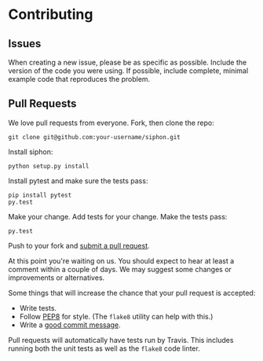 # Contributing

## Issues
When creating a new issue, please be as specific as possible. Include the version of the code you were using.
If possible, include complete, minimal example code that reproduces the problem.

## Pull Requests
We love pull requests from everyone. Fork, then clone the repo:

    git clone git@github.com:your-username/siphon.git

Install siphon:

    python setup.py install

Install pytest and make sure the tests pass:

    pip install pytest
    py.test

Make your change. Add tests for your change. Make the tests pass:

    py.test

Push to your fork and [submit a pull request][pr].

[pr]: https://github.com/Unidata/siphon/compare/

At this point you're waiting on us. You should expect to hear at least a comment within a couple of days.
We may suggest some changes or improvements or alternatives.

Some things that will increase the chance that your pull request is accepted:

* Write tests.
* Follow [PEP8][pep8] for style. (The `flake8` utility can help with this.)
* Write a [good commit message][commit].

Pull requests will automatically have tests run by Travis. This includes running both the unit
tests as well as the `flake8` code linter.

[pep8]: https://www.python.org/dev/peps/pep-0008/
[commit]: http://tbaggery.com/2008/04/19/a-note-about-git-commit-messages.html
